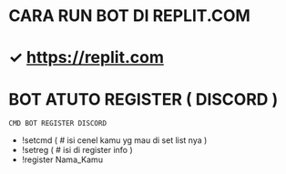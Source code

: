 # CARA RUN BOT DI REPLIT.COM
✓ https://replit.com
===================================
# BOT ATUTO REGISTER ( DISCORD )
``` CMD BOT REGISTER DISCORD ```
- !setcmd ( # isi cenel kamu yg mau di set list nya )
- !setreg ( # isi di register info )
- !register Nama_Kamu

